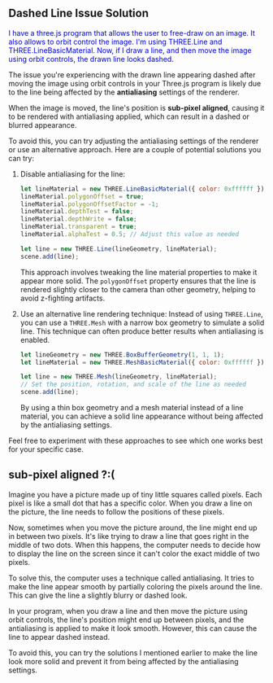 ## Dashed Line Issue Solution

<span style="color:#0000dd;">I have a three.js program that allows the user to free-draw on an image.  It also allows to orbit control the image.  I'm using THREE.Line and THREE.LineBasicMaterial.  Now, if I draw a line, and then move the image using orbit controls, the drawn line looks dashed.</span>

The issue you're experiencing with the drawn line appearing dashed after moving the image using orbit controls in your Three.js program is likely due to the line being affected by the **antialiasing** settings of the renderer.

When the image is moved, the line's position is **sub-pixel aligned**, causing it to be rendered with antialiasing applied, which can result in a dashed or blurred appearance.

To avoid this, you can try adjusting the antialiasing settings of the renderer or use an alternative approach. Here are a couple of potential solutions you can try:

1. Disable antialiasing for the line:

   ```javascript
   let lineMaterial = new THREE.LineBasicMaterial({ color: 0xffffff });
   lineMaterial.polygonOffset = true;
   lineMaterial.polygonOffsetFactor = -1;
   lineMaterial.depthTest = false;
   lineMaterial.depthWrite = false;
   lineMaterial.transparent = true;
   lineMaterial.alphaTest = 0.5; // Adjust this value as needed
   
   let line = new THREE.Line(lineGeometry, lineMaterial);
   scene.add(line);
   ```

   This approach involves tweaking the line material properties to make it appear more solid. The `polygonOffset` property ensures that the line is rendered slightly closer to the camera than other geometry, helping to avoid z-fighting artifacts.

2. Use an alternative line rendering technique:
   Instead of using `THREE.Line`, you can use a `THREE.Mesh` with a narrow box geometry to simulate a solid line. This technique can often produce better results when antialiasing is enabled.

   ```javascript
   let lineGeometry = new THREE.BoxBufferGeometry(1, 1, 1);
   let lineMaterial = new THREE.MeshBasicMaterial({ color: 0xffffff });
   
   let line = new THREE.Mesh(lineGeometry, lineMaterial);
   // Set the position, rotation, and scale of the line as needed
   scene.add(line);
   ```

   By using a thin box geometry and a mesh material instead of a line material, you can achieve a solid line appearance without being affected by the antialiasing settings.

Feel free to experiment with these approaches to see which one works best for your specific case.

## sub-pixel aligned ?:(

Imagine you have a picture made up of tiny little squares called pixels. Each pixel is like a small dot that has a specific color. When you draw a line on the picture, the line needs to follow the positions of these pixels.

Now, sometimes when you move the picture around, the line might end up in between two pixels. It's like trying to draw a line that goes right in the middle of two dots. When this happens, the computer needs to decide how to display the line on the screen since it can't color the exact middle of two pixels.

To solve this, the computer uses a technique called antialiasing. It tries to make the line appear smooth by partially coloring the pixels around the line. This can give the line a slightly blurry or dashed look.

In your program, when you draw a line and then move the picture using orbit controls, the line's position might end up between pixels, and the antialiasing is applied to make it look smooth. However, this can cause the line to appear dashed instead.

To avoid this, you can try the solutions I mentioned earlier to make the line look more solid and prevent it from being affected by the antialiasing settings.

<br>
